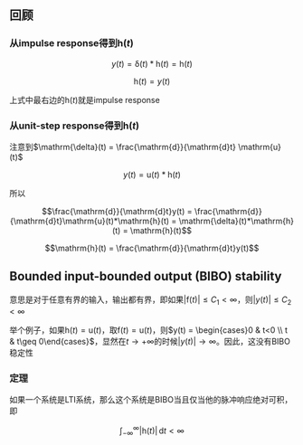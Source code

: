 ## 回顾

### 从impulse response得到$\mathrm{h}(t)$

$$y(t) = \mathrm{\delta}(t)*\mathrm{h}(t) = \mathrm{h}(t)$$

$$\mathrm{h}(t) = y(t)$$

上式中最右边的$\mathrm{h}(t)$就是impulse response

### 从unit-step response得到$\mathrm{h}(t)$

注意到$\mathrm{\delta}(t) = \frac{\mathrm{d}}{\mathrm{d}t} \mathrm{u}(t)$

$$y(t) = \mathrm{u}(t)*\mathrm{h}(t)$$

所以

$$\frac{\mathrm{d}}{\mathrm{d}t}y(t) = \frac{\mathrm{d}}{\mathrm{d}t}\mathrm{u}(t)*\mathrm{h}(t) = \mathrm{\delta}(t)*\mathrm{h}(t) = \mathrm{h}(t)$$

$$\mathrm{h}(t) = \frac{\mathrm{d}}{\mathrm{d}t}y(t)$$

## Bounded input-bounded output (BIBO) stability

意思是对于任意有界的输入，输出都有界，即如果$\lvert \mathrm{f}(t) \rvert\leq C_{1}<\infty$，则$\lvert y(t) \rvert\leq C_{2}<\infty$

举个例子，如果$\mathrm{h}(t)=\mathrm{u}(t)$，取$\mathrm{f}(t) = \mathrm{u}(t)$，则$y(t) = \begin{cases}0 & t<0 \\ t & t\geq 0\end{cases}$，显然在$t\to +\infty$的时候$\lvert y(t)\rvert\to \infty$。因此，这没有BIBO稳定性

### 定理

如果一个系统是LTI系统，那么这个系统是BIBO当且仅当他的脉冲响应绝对可积，即

$$\int_{-\infty}^{\infty} \lvert \mathrm{h}(t) \rvert  \, \mathrm{d}t < \infty$$

